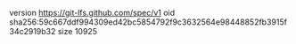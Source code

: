 version https://git-lfs.github.com/spec/v1
oid sha256:59c667ddf994309ed42bc5854792f9c3632564e98448852fb3915f34c2919b32
size 10925
